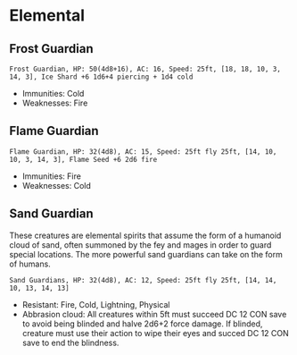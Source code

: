 # Elemental

## Frost Guardian
`Frost Guardian, HP: 50(4d8+16), AC: 16, Speed: 25ft, [18, 18, 10, 3, 14, 3], Ice Shard +6 1d6+4 piercing + 1d4 cold`
- Immunities: Cold
- Weaknesses: Fire

## Flame Guardian
`Flame Guardian, HP: 32(4d8), AC: 15, Speed: 25ft fly 25ft, [14, 10, 10, 3, 14, 3], Flame Seed +6 2d6 fire`
- Immunities: Fire
- Weaknesses: Cold

## Sand Guardian
These creatures are elemental spirits that assume the form of a humanoid cloud of sand, often summoned by the fey and mages in order to guard special locations. The more powerful sand guardians can take on the form of humans.

`Sand Guardians, HP: 32(4d8), AC: 12, Speed: 25ft fly 25ft, [14, 14, 10, 13, 14, 13]`
- Resistant: Fire, Cold, Lightning, Physical
- Abbrasion cloud: All creatures within 5ft must succeed DC 12 CON save to avoid being blinded and halve 2d6+2 force damage. If blinded, creature must use their action to wipe their eyes and succed DC 12 CON save to end the blindness.